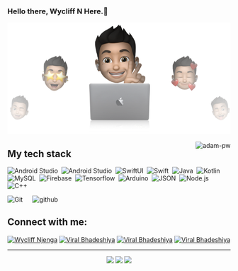 ### Hello there, Wycliff N Here.👋
<!--
**wykeenjenga/wykeenjenga** is a ✨ _special_ ✨ repository because its `README.md` (this file) appears on your GitHub profile.

Here are some ideas to get you started:

- 🔭 I’m currently working on ...
- 🌱 I’m currently learning ...
- 👯 I’m looking to collaborate on ...
- 🤔 I’m looking for help with ...
- 💬 Ask me about ...
- 📫 How to reach me: ...
- 😄 Pronouns: ...
- ⚡ Fun fact: ...
<p align="center"><img src="https://github.com/vimalverma558/vimalverma558/blob/v2/img/hello.gif" width="100%"></p>
-->
<p align="center"><img src="https://raw.githubusercontent.com/KevinPatel04/KevinPatel04/master/cover-thompson.png"></p>

<p><img align="right" src="https://github.com/Adam-pw/Adam-pw/blob/main/animation_500_kxa883sd.gif" alt="adam-pw" /></p>

## My tech stack

<p align="left"> 
  
  ![Android Studio](https://img.shields.io/badge/-Android%20Studio-05122A?style=flat&logo=android-studio&logoColor=3DDC84)&nbsp;
  ![Android Studio](https://img.shields.io/badge/-Xcode-05122A?style=flat&logo=xcode&logoColor=blue)&nbsp;
  ![SwiftUI](https://img.shields.io/badge/-SwiftUI-05122A?style=flat&logo=swift&logoColor=FFA518)&nbsp;
  ![Swift](https://img.shields.io/badge/-Swift-05122A?style=flat&logo=swift&logoColor=FFA518)&nbsp;
  ![Java](https://img.shields.io/badge/-Java-05122A?style=flat&logo=Java&logoColor=FFA518)&nbsp;
  ![Kotlin](https://img.shields.io/badge/Kotlin-05122A?&style=flat-square&logo=kotlin&logoColor=FFA518)
  ![MySQL](https://img.shields.io/badge/-MySQL-05122A?style=flat&logo=mysql&logoColor=4479A1)&nbsp;
  ![Firebase](https://img.shields.io/badge/-Firebase-05122A?style=flat&logo=firebase&logoColor=FFCA28)&nbsp;
  ![Tensorflow](https://img.shields.io/badge/-Tensorflow-05122A?style=flat&logo=tensorflow&logoColor=FF6F00)&nbsp;
  ![Arduino](https://img.shields.io/badge/-Arduino-05122A?style=flat&logo=arduino&logoColor=00979D)&nbsp;
  ![JSON](https://img.shields.io/badge/-JSON-05122A?style=flat&logo=json&logoColor=000000)&nbsp;
  ![Node.js](https://img.shields.io/badge/-Node.js-05122A?style=flat&logo=node.js&logoColor=339933)&nbsp;
  ![C++](https://img.shields.io/badge/-C++-05122A?style=flat&logo=C%2B%2B&logoColor=00599C)&nbsp;
 
  <a>
    <img alt="Git" src="https://img.shields.io/badge/-git-red?logo=git&logoColor=white"/>
  </a>
  &emsp; 
  <a> 
    <img alt="github" src="https://img.shields.io/badge/-GitHub-black?logo=github&logoColor=white">
  </a>&emsp;
</p>


## Connect with me:
<p align="left">
  <a href="https://www.linkedin.com/in/wycliff-njenga-5973b512a//" target="blank"><img align="center"
      src="https://raw.githubusercontent.com/rahuldkjain/github-profile-readme-generator/master/src/images/icons/Social/linked-in-alt.svg"
      alt="Wycliff Njenga" height="30" width="40" /></a>
  <a href="https://www.instagram.com/wykee2/" target="blank"><img align="center"
      src="https://raw.githubusercontent.com/rahuldkjain/github-profile-readme-generator/master/src/images/icons/Social/instagram.svg"
      alt="Viral Bhadeshiya" height="30" width="40" /></a>
  <a href="https://www.hackerrank.com/viralrbhadeshiya" target="blank"><img align="center"
      src="https://raw.githubusercontent.com/rahuldkjain/github-profile-readme-generator/master/src/images/icons/Social/hackerrank.svg"
      alt="Viral Bhadeshiya" height="30" width="40" /></a>
  <a href="https://www.upwork.com/freelancers/~019a5e539c09175fbc" target="blank"><img align="center"
      src="https://upload.wikimedia.org/wikipedia/commons/d/d2/Upwork-logo.svg"
      alt="Viral Bhadeshiya" height="30" width="auto" /></a>
</p>

-----
<p align="center">
  <img height="50%" width="auto" src ="https://github-readme-stats.vercel.app/api?username=viralbhadeshiya&show_icons=true&count_private=true&theme=darcula&hide_border=true&hide=issues,contribs&bg_color=00000000">
  <img height="50%" width="auto" src ="https://github-readme-stats.vercel.app/api/top-langs/?username=viralbhadeshiya&layout=compact&hide_border=true&theme=darcula&bg_color=00000000&langs_count=6&hide=jupyter%20notebook,tex,css,php">
  <img src ="https://github-readme-streak-stats.herokuapp.com?user=aveek-saha&theme=darcula&hide_border=true&background=FFFFFF00">
  <br>
  <br>
 </p>


